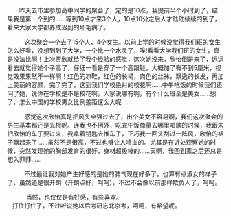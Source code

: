 <div id="sina_keyword_ad_area2" class="articalContent  ">
			<div STYLE="TexT-inDenT: 2em">
昨天去市里参加高中同学的聚会了，定的是10点，我提前半个小时到了，结果我是第一个到的……等到10点才来3个人，10点10分之后人才陆陆续续的到了，看来大家大学都养成迟到的坏毛病了。<br />

&nbsp;<wbr>&nbsp;<wbr>&nbsp;<wbr>
这次聚会一个去了15个人，4个女生。以前上学的时候没觉得我们班的女生怎么好看，没想到到了大学，一个比一个水灵了，唉!看看大学我们班的女生，真是没法比啊！上次贾欣就给了我个经验的感觉，这次她没来，欣怡倒是来了，远远看去就觉得她个子高了，仔细一看是穿了一个高跟鞋，大概加了有不到5厘米，视觉效果果然不一样啊！红色的凉鞋，红色的长裙，肉色的丝袜，飘逸的长发，再加上美丽的容颜，完了完了，这到我们学校绝对的校花啊……中午吃饭的时候我们还问了她，说你在学校是不是校花啊，人家说哪有啊，有个什么班全是美女……愁了，怎么中国的学校男女比例差距这么大呢……<br />

&nbsp;<wbr>&nbsp;<wbr>&nbsp;<wbr>
感觉这次欣怡真是把风头全强过去了，出个美女不容易啊，我们这次聚会的男生基本都还是光棍呢。连我也不例外，吃完午饭商量去哪里唱歌的时候，我跟朱把欣怡的车子要过来，我拿着钥匙去推车子，正巧我一回头刮过一阵风，欣怡的裙子飘起来了……虽然不是很高，不过也够让人喷血的。尤其是在近处观察她的时候，突然发现她的胸部发育的很好，身材超级棒的……天啊，我回到家之后还总是想入菲菲……<br />

&nbsp;<wbr>&nbsp;<wbr>&nbsp;<wbr>
不过最让我对她产生好感的是她的脾气现在好多了，也算有点淑女的样子了，虽然还是很开朗（开朗点好，呵呵），不过不会像以前那样欺负人了，呵呵。<br />

&nbsp;<wbr>&nbsp;<wbr>&nbsp;<wbr>
当然，也仅仅是有好感，有些喜欢。<br />
&nbsp;<wbr>&nbsp;<wbr>&nbsp;<wbr>
打住打住了，不过听说她以后考研忘北京考，呵呵，有希望呢。</DIV>							
		</div>